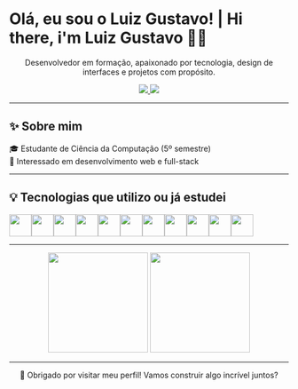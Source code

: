 <h1>Olá, eu sou o Luiz Gustavo! | Hi there, i'm Luiz Gustavo 👨‍💻</h1>

<p align="center">
  Desenvolvedor em formação, apaixonado por tecnologia, design de interfaces e projetos com propósito.
</p>

<div align="center">
  <a href="https://www.linkedin.com/in/luizgustavoprzygoda/" target="_blank">
    <img src="https://img.shields.io/badge/-LinkedIn-0077B5?style=for-the-badge&logo=linkedin&logoColor=white" />
  </a>
  <a href="mailto:luizprzygoda24@gmail.com">
    <img src="https://img.shields.io/badge/-Gmail-D14836?style=for-the-badge&logo=gmail&logoColor=white" />
  </a>
</div>

---

## ✨ Sobre mim

🎓 Estudante de Ciência da Computação (5º semestre)   
🧠 Interessado em desenvolvimento web e full-stack

---

## 💡 Tecnologias que utilizo ou já estudei

<div style="display: flex; flex-wrap: wrap;" align="left">
  <img src="https://cdn.jsdelivr.net/gh/devicons/devicon/icons/html5/html5-original.svg" height="40" />
  <img src="https://cdn.jsdelivr.net/gh/devicons/devicon/icons/css3/css3-original.svg" height="40" />
  <img src="https://cdn.jsdelivr.net/gh/devicons/devicon/icons/javascript/javascript-original.svg" height="40" />
  <img src="https://cdn.jsdelivr.net/gh/devicons/devicon/icons/typescript/typescript-original.svg" height="40" />
  <img src="https://cdn.jsdelivr.net/gh/devicons/devicon/icons/react/react-original.svg" height="40" />
  <img src="https://cdn.jsdelivr.net/gh/devicons/devicon/icons/nodejs/nodejs-original.svg" height="40" />
  <img src="https://cdn.jsdelivr.net/gh/devicons/devicon/icons/postgresql/postgresql-original.svg" height="40" />
  <img src="https://cdn.jsdelivr.net/gh/devicons/devicon/icons/java/java-original.svg" height="40" />
  <img src="https://cdn.jsdelivr.net/gh/devicons/devicon/icons/python/python-original.svg" height="40" />
  <img src="https://cdn.jsdelivr.net/gh/devicons/devicon/icons/php/php-original.svg" height="40" />
  <img src="https://cdn.jsdelivr.net/gh/devicons/devicon/icons/spring/spring-original.svg" height="40" />
</div>

---

<div align="center">
  <img height="180em" src="https://github-readme-stats.vercel.app/api?username=Luiz-Przygoda&show_icons=true&theme=radical&hide_border=true" />
  <img height="180em" src="https://github-readme-stats.vercel.app/api/top-langs/?username=Luiz-Przygoda&layout=compact&theme=radical&hide_border=true" />
</div>

---

<p align="center">
  🌟 Obrigado por visitar meu perfil! Vamos construir algo incrível juntos?
</p>

